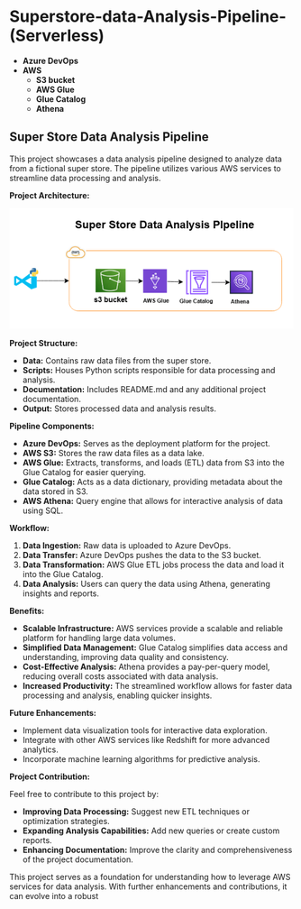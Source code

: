 # Superstore-data-Analysis-Pipeline-(Serverless)

- **Azure DevOps**
- **AWS** 
    - **S3 bucket**
    - **AWS Glue**
    - **Glue Catalog**
    - **Athena**

## **Super Store Data Analysis Pipeline**

This project showcases a data analysis pipeline designed to analyze data from a fictional super store. The pipeline utilizes various AWS services to streamline data processing and analysis.

**Project Architecture:**

![img](./storeanalysispipeline.png)


**Project Structure:**

* **Data:** Contains raw data files from the super store.
* **Scripts:** Houses Python scripts responsible for data processing and analysis.
* **Documentation:** Includes README.md and any additional project documentation.
* **Output:** Stores processed data and analysis results.

**Pipeline Components:**

- **Azure DevOps:** Serves as the deployment platform for the project.
- **AWS S3:** Stores the raw data files as a data lake.
- **AWS Glue:** Extracts, transforms, and loads (ETL) data from S3 into the Glue Catalog for easier querying.
- **Glue Catalog:** Acts as a data dictionary, providing metadata about the data stored in S3.
- **AWS Athena:** Query engine that allows for interactive analysis of data using SQL.

**Workflow:**

1. **Data Ingestion:** Raw data is uploaded to Azure DevOps.
2. **Data Transfer:** Azure DevOps pushes the data to the S3 bucket.
3. **Data Transformation:** AWS Glue ETL jobs process the data and load it into the Glue Catalog.
4. **Data Analysis:** Users can query the data using Athena, generating insights and reports.

**Benefits:**

* **Scalable Infrastructure:** AWS services provide a scalable and reliable platform for handling large data volumes.
* **Simplified Data Management:** Glue Catalog simplifies data access and understanding, improving data quality and consistency.
* **Cost-Effective Analysis:** Athena provides a pay-per-query model, reducing overall costs associated with data analysis.
* **Increased Productivity:** The streamlined workflow allows for faster data processing and analysis, enabling quicker insights.

**Future Enhancements:**

* Implement data visualization tools for interactive data exploration.
* Integrate with other AWS services like Redshift for more advanced analytics.
* Incorporate machine learning algorithms for predictive analysis.

**Project Contribution:**

Feel free to contribute to this project by:

* **Improving Data Processing:** Suggest new ETL techniques or optimization strategies.
* **Expanding Analysis Capabilities:** Add new queries or create custom reports.
* **Enhancing Documentation:** Improve the clarity and comprehensiveness of the project documentation.

This project serves as a foundation for understanding how to leverage AWS services for data analysis. With further enhancements and contributions, it can evolve into a robust

